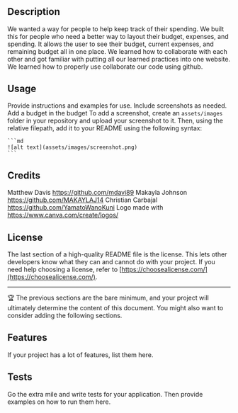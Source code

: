 # <Munii>

## Description

   We wanted a way for people to help keep track of their spending. We built this for people who need a better way to layout their budget, expenses, and spending. It allows the user to see their budget, current expenses, and remaining budget all in one place. We learned how to collaborate with each other and got familiar with putting all our learned practices into one website. We learned how to properly use collaborate our code using github.

## Usage

Provide instructions and examples for use. Include screenshots as needed.
Add a budget in the budget
To add a screenshot, create an `assets/images` folder in your repository and upload your screenshot to it. Then, using the relative filepath, add it to your README using the following syntax:

    ```md
    ![alt text](assets/images/screenshot.png)
    ```

## Credits

Matthew Davis https://github.com/mdavi89
Makayla Johnson https://github.com/MAKAYLAJ14
Christian Carbajal https://github.com/YamatoWanoKuni
Logo made with https://www.canva.com/create/logos/

## License

The last section of a high-quality README file is the license. This lets other developers know what they can and cannot do with your project. If you need help choosing a license, refer to [https://choosealicense.com/](https://choosealicense.com/).

---

🏆 The previous sections are the bare minimum, and your project will ultimately determine the content of this document. You might also want to consider adding the following sections.

## Features

If your project has a lot of features, list them here.

## Tests

Go the extra mile and write tests for your application. Then provide examples on how to run them here.
